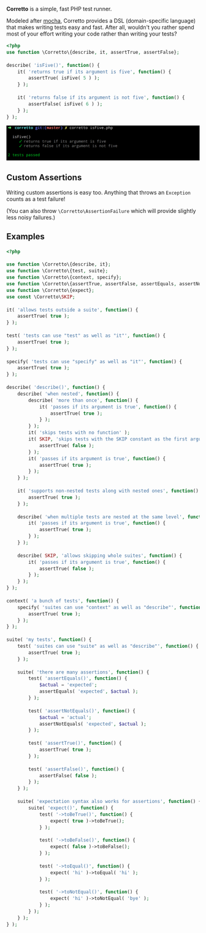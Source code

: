 **Corretto** is a simple, fast PHP test runner.

Modeled after [mocha](https://mochajs.org/), Corretto provides a DSL (domain-specific language) that makes writing tests easy and fast. After all, wouldn't you rather spend most of your effort writing your code rather than writing your tests?

```php
<?php
use function \Corretto\{describe, it, assertTrue, assertFalse};

describe( 'isFive()', function() {
	it( 'returns true if its argument is five', function() {
		assertTrue( isFive( 5 ) );
	} );

	it( 'returns false if its argument is not five', function() {
		assertFalse( isFive( 6 ) );
	} );
} );
```

<img src="./examples/is-five.png">

## Custom Assertions

Writing custom assertions is easy too. Anything that throws an `Exception` counts as a test failure!

(You can also throw `\Corretto\AssertionFailure` which will provide slightly less noisy failures.)

## Examples

```php
<?php

use function \Corretto\{describe, it};
use function \Corretto\{test, suite};
use function \Corretto\{context, specify};
use function \Corretto\{assertTrue, assertFalse, assertEquals, assertNotEquals};
use function \Corretto\{expect};
use const \Corretto\SKIP;

it( 'allows tests outside a suite', function() {
	assertTrue( true );
} );

test( 'tests can use "test" as well as "it"', function() {
	assertTrue( true );
} );

specify( 'tests can use "specify" as well as "it"', function() {
	assertTrue( true );
} );

describe( 'describe()', function() {
	describe( 'when nested', function() {
		describe( 'more than once', function() {
			it( 'passes if its argument is true', function() {
				assertTrue( true );
			} );
		} );
		it( 'skips tests with no function' );
		it( SKIP, 'skips tests with the SKIP constant as the first argument', function() {
			assertTrue( false );
		} );
		it( 'passes if its argument is true', function() {
			assertTrue( true );
		} );
	} );

	it( 'supports non-nested tests along with nested ones', function() {
		assertTrue( true );
	} );

	describe( 'when multiple tests are nested at the same level', function() {
		it( 'passes if its argument is true', function() {
			assertTrue( true );
		} );
	} );

	describe( SKIP, 'allows skipping whole suites', function() {
		it( 'passes if its argument is true', function() {
			assertTrue( false );
		} );
	} );
} );

context( 'a bunch of tests', function() {
	specify( 'suites can use "context" as well as "describe"', function() {
		assertTrue( true );
	} );
} );

suite( 'my tests', function() {
	test( 'suites can use "suite" as well as "describe"', function() {
		assertTrue( true );
	} );

	suite( 'there are many assertions', function() {
		test( 'assertEquals()', function() {
			$actual = 'expected';
			assertEquals( 'expected', $actual );
		} );

		test( 'assertNotEquals()', function() {
			$actual = 'actual';
			assertNotEquals( 'expected', $actual );
		} );

		test( 'assertTrue()', function() {
			assertTrue( true );
		} );

		test( 'assertFalse()', function() {
			assertFalse( false );
		} );
	} );

	suite( 'expectation syntax also works for assertions', function() {
		suite( 'expect()', function() {
			test( '->toBeTrue()', function() {
				expect( true )->toBeTrue();
			} );

			test( '->toBeFalse()', function() {
				expect( false )->toBeFalse();
			} );

			test( '->toEqual()', function() {
				expect( 'hi' )->toEqual( 'hi' );
			} );

			test( '->toNotEqual()', function() {
				expect( 'hi' )->toNotEqual( 'bye' );
			} );
		} );
	} );
} );
```
